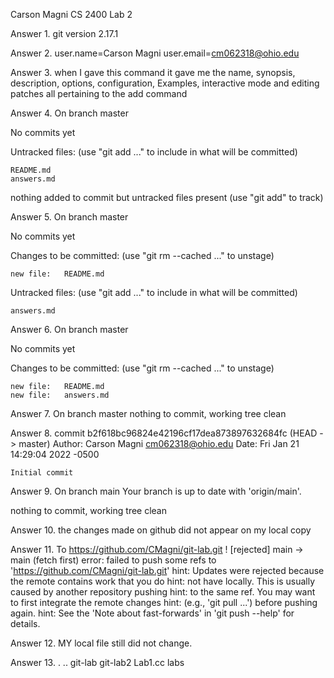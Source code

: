 Carson Magni
CS 2400 
Lab 2

Answer 1. git version 2.17.1

Answer 2. user.name=Carson Magni
          user.email=cm062318@ohio.edu

Answer 3. when I gave this command it gave me the name, synopsis, description, options, configuration, Examples, interactive mode and editing patches all pertaining to the add command

Answer 4. 
On branch master

No commits yet

Untracked files:
  (use "git add <file>..." to include in what will be committed)

	README.md
	answers.md

nothing added to commit but untracked files present (use "git add" to track)

Answer 5.
On branch master

No commits yet

Changes to be committed:
  (use "git rm --cached <file>..." to unstage)

	new file:   README.md

Untracked files:
  (use "git add <file>..." to include in what will be committed)

	answers.md

Answer 6.
On branch master

No commits yet

Changes to be committed:
  (use "git rm --cached <file>..." to unstage)

	new file:   README.md
	new file:   answers.md

Answer 7.
On branch master
nothing to commit, working tree clean

Answer 8.
commit b2f618bc96824e42196cf17dea873897632684fc (HEAD -> master)
Author: Carson Magni <cm062318@ohio.edu>
Date:   Fri Jan 21 14:29:04 2022 -0500

    Initial commit

Answer 9.
On branch main
Your branch is up to date with 'origin/main'.

nothing to commit, working tree clean

Answer 10. the changes made on github did not appear on my local copy

Answer 11. 
To https://github.com/CMagni/git-lab.git
 ! [rejected]        main -> main (fetch first)
error: failed to push some refs to 'https://github.com/CMagni/git-lab.git'
hint: Updates were rejected because the remote contains work that you do
hint: not have locally. This is usually caused by another repository pushing
hint: to the same ref. You may want to first integrate the remote changes
hint: (e.g., 'git pull ...') before pushing again.
hint: See the 'Note about fast-forwards' in 'git push --help' for details.

Answer 12. MY local file still did not change.

Answer 13.
 .  ..  git-lab	git-lab2  Lab1.cc  labs











